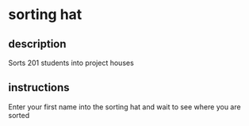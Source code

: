 # sorting hat

## description
Sorts 201 students into project houses

## instructions
Enter your first name into the sorting hat and wait to see where you are sorted